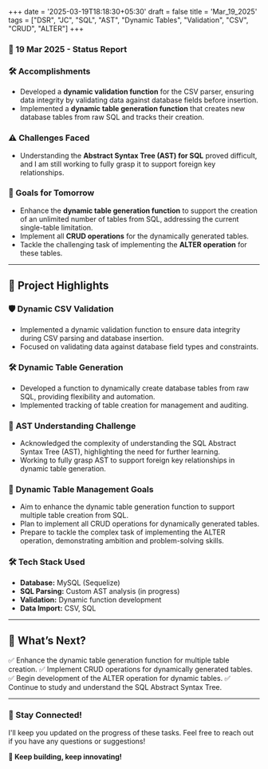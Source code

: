 +++
date = '2025-03-19T18:18:30+05:30'
draft = false
title = 'Mar_19_2025'
tags = ["DSR", "JC", "SQL", "AST", "Dynamic Tables", "Validation", "CSV", "CRUD", "ALTER"]
+++

### **📆 19 Mar 2025 - Status Report**

### **🛠 Accomplishments**

<!--more-->
- Developed a **dynamic validation function** for the CSV parser, ensuring data integrity by validating data against database fields before insertion.
- Implemented a **dynamic table generation function** that creates new database tables from raw SQL and tracks their creation.

### **⚠️ Challenges Faced**

- Understanding the **Abstract Syntax Tree (AST) for SQL** proved difficult, and I am still working to fully grasp it to support foreign key relationships.

### **🎯 Goals for Tomorrow**

- Enhance the **dynamic table generation function** to support the creation of an unlimited number of tables from SQL, addressing the current single-table limitation.
- Implement all **CRUD operations** for the dynamically generated tables.
- Tackle the challenging task of implementing the **ALTER operation** for these tables.

---

## 📖 **Project Highlights**

### 🛡️ **Dynamic CSV Validation**

- Implemented a dynamic validation function to ensure data integrity during CSV parsing and database insertion.
- Focused on validating data against database field types and constraints.

### 🛠️ **Dynamic Table Generation**

- Developed a function to dynamically create database tables from raw SQL, providing flexibility and automation.
- Implemented tracking of table creation for management and auditing.

### 🧩 **AST Understanding Challenge**

- Acknowledged the complexity of understanding the SQL Abstract Syntax Tree (AST), highlighting the need for further learning.
- Working to fully grasp AST to support foreign key relationships in dynamic table generation.

### 🚀 **Dynamic Table Management Goals**

- Aim to enhance the dynamic table generation function to support multiple table creation from SQL.
- Plan to implement all CRUD operations for dynamically generated tables.
- Prepare to tackle the complex task of implementing the ALTER operation, demonstrating ambition and problem-solving skills.

### 🛠️ **Tech Stack Used**

- **Database:** MySQL (Sequelize)
- **SQL Parsing:** Custom AST analysis (in progress)
- **Validation:** Dynamic function development
- **Data Import:** CSV, SQL

---

## 🚀 **What’s Next?**

✅ Enhance the dynamic table generation function for multiple table creation.
✅ Implement CRUD operations for dynamically generated tables.
✅ Begin development of the ALTER operation for dynamic tables.
✅ Continue to study and understand the SQL Abstract Syntax Tree.

---

### **💬 Stay Connected!**

I'll keep you updated on the progress of these tasks. Feel free to reach out if you have any questions or suggestions!

**🚀 Keep building, keep innovating!**
